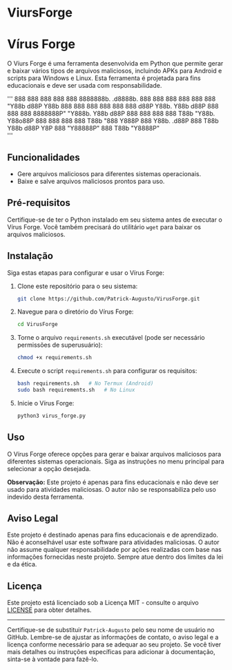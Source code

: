 # ViursForge


# Vírus Forge

O Víurs Forge é uma ferramenta desenvolvida em Python que permite gerar e baixar vários tipos de arquivos maliciosos, incluindo APKs para Android e scripts para Windows e Linux. Esta ferramenta é projetada para fins educacionais e deve ser usada com responsabilidade.

'''
888     888   888   888     888     8888888b.         .d8888b.
888     888   888   888     888     888   "Y88b      d88P  Y88b
888     888   888   888     888     888   d88P       Y88b.
Y88b   d88P   888   888     888     8888888P"         "Y888b.
 Y88b d88P    888   888     888     888 T88b             "Y88b. 
  Y88o88P     888   888     888     888  T88b              "888
   Y888P      888   Y88b. .d88P     888   T88b       Y88b  d88P 
    Y8P       888    "Y88888P"      888    T88b       "Y8888P"  
    '''

## Funcionalidades

- Gere arquivos maliciosos para diferentes sistemas operacionais.
- Baixe e salve arquivos maliciosos prontos para uso.

## Pré-requisitos

Certifique-se de ter o Python instalado em seu sistema antes de executar o Vírus Forge. Você também precisará do utilitário `wget` para baixar os arquivos maliciosos.

## Instalação

Siga estas etapas para configurar e usar o Vírus Forge:

1. Clone este repositório para o seu sistema:

   ```bash
   git clone https://github.com/Patrick-Augusto/VirusForge.git
   ```

2. Navegue para o diretório do Vírus Forge:

   ```bash
   cd VirusForge
   ```

3. Torne o arquivo `requirements.sh` executável (pode ser necessário permissões de superusuário):

   ```bash
   chmod +x requirements.sh
   ```

4. Execute o script `requirements.sh` para configurar os requisitos:

   ```bash
   bash requirements.sh   # No Termux (Android)
   sudo bash requirements.sh   # No Linux
   ```

5. Inicie o Vírus Forge:

   ```bash
   python3 virus_forge.py
   ```

## Uso

O Vírus Forge oferece opções para gerar e baixar arquivos maliciosos para diferentes sistemas operacionais. Siga as instruções no menu principal para selecionar a opção desejada.

**Observação:** Este projeto é apenas para fins educacionais e não deve ser usado para atividades maliciosas. O autor não se responsabiliza pelo uso indevido desta ferramenta.

## Aviso Legal

Este projeto é destinado apenas para fins educacionais e de aprendizado. Não é aconselhável usar este software para atividades maliciosas. O autor não assume qualquer responsabilidade por ações realizadas com base nas informações fornecidas neste projeto. Sempre atue dentro dos limites da lei e da ética.

## Licença

Este projeto está licenciado sob a Licença MIT - consulte o arquivo [LICENSE](LICENSE) para obter detalhes.

---

Certifique-se de substituir `Patrick-Augusto` pelo seu nome de usuário no GitHub. Lembre-se de ajustar as informações de contato, o aviso legal e a licença conforme necessário para se adequar ao seu projeto. Se você tiver mais detalhes ou instruções específicas para adicionar à documentação, sinta-se à vontade para fazê-lo.
```
